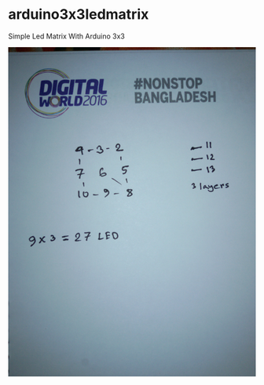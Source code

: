 # arduino3x3ledmatrix
Simple Led Matrix With Arduino 3x3



![Alt text](/screen/1.jpg?raw=true "Pin Connection")
